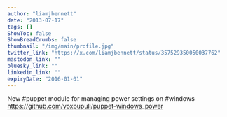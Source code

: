 ```yaml
---
author: "liamjbennett"
date: "2013-07-17"
tags: []
ShowToc: false
ShowBreadCrumbs: false
thumbnail: "/img/main/profile.jpg"
twitter_link: "https://x.com/liamjbennett/status/357529350050037762"
mastodon_link: ""
bluesky_link: ""
linkedin_link: ""
expiryDate: "2016-01-01"
---
```


New #puppet module for managing power settings on #windows https://github.com/voxpupuli/puppet-windows_power

